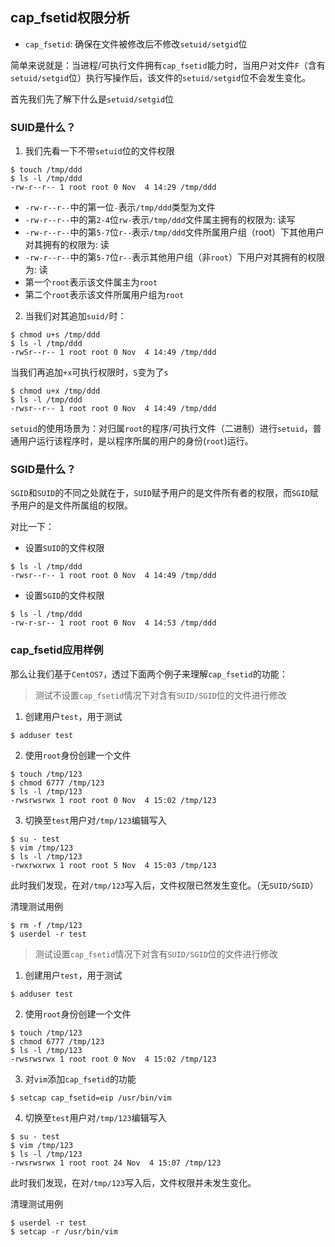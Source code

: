 ## cap_fsetid权限分析

- `cap_fsetid`: 确保在文件被修改后不修改`setuid/setgid`位

简单来说就是：当进程/可执行文件拥有`cap_fsetid`能力时，当用户对文件`F`（含有`setuid/setgid`位）执行写操作后，该文件的`setuid/setgid`位不会发生变化。

首先我们先了解下什么是`setuid/setgid`位

### SUID是什么？

1. 我们先看一下不带`setuid`位的文件权限

```shell
$ touch /tmp/ddd
$ ls -l /tmp/ddd
-rw-r--r-- 1 root root 0 Nov  4 14:29 /tmp/ddd
```

- `-rw-r--r--`中的第一位`-`表示`/tmp/ddd`类型为文件
- `-rw-r--r--`中的第`2-4`位`rw-`表示`/tmp/ddd`文件属主拥有的权限为: 读写
- `-rw-r--r--`中的第`5-7`位`r--`表示`/tmp/ddd`文件所属用户组（root）下其他用户对其拥有的权限为: 读
- `-rw-r--r--`中的第`5-7`位`r--`表示其他用户组（非`root`）下用户对其拥有的权限为: 读
- 第一个`root`表示该文件属主为`root`
- 第二个`root`表示该文件所属用户组为`root`

2. 当我们对其追加`suid/`时：

```shell
$ chmod u+s /tmp/ddd
$ ls -l /tmp/ddd
-rwSr--r-- 1 root root 0 Nov  4 14:49 /tmp/ddd
```

当我们再追加`+x`可执行权限时，`S`变为了`s`

```shell
$ chmod u+x /tmp/ddd
$ ls -l /tmp/ddd
-rwsr--r-- 1 root root 0 Nov  4 14:49 /tmp/ddd
```

`setuid`的使用场景为：对归属`root`的程序/可执行文件（二进制）进行`setuid`，普通用户运行该程序时，是以程序所属的用户的身份(`root`)运行。

### SGID是什么？

`SGID`和`SUID`的不同之处就在于，`SUID`赋予用户的是文件所有者的权限，而`SGID`赋予用户的是文件所属组的权限。

对比一下：

- 设置`SUID`的文件权限

```shell
$ ls -l /tmp/ddd
-rwsr--r-- 1 root root 0 Nov  4 14:49 /tmp/ddd
```

- 设置`SGID`的文件权限

```shell
$ ls -l /tmp/ddd
-rw-r-sr-- 1 root root 0 Nov  4 14:53 /tmp/ddd
```

### cap_fsetid应用样例

那么让我们基于`CentOS7`，透过下面两个例子来理解`cap_fsetid`的功能：

> 测试不设置`cap_fsetid`情况下对含有`SUID/SGID`位的文件进行修改

1. 创建用户`test`，用于测试

```shell
$ adduser test
```

2. 使用`root`身份创建一个文件

```shell
$ touch /tmp/123
$ chmod 6777 /tmp/123
$ ls -l /tmp/123
-rwsrwsrwx 1 root root 0 Nov  4 15:02 /tmp/123
```

3. 切换至`test`用户对`/tmp/123`编辑写入

```shell
$ su - test
$ vim /tmp/123
$ ls -l /tmp/123
-rwxrwxrwx 1 root root 5 Nov  4 15:03 /tmp/123
```

此时我们发现，在对`/tmp/123`写入后，文件权限已然发生变化。（无`SUID/SGID`）

清理测试用例

```shell
$ rm -f /tmp/123
$ userdel -r test
```

> 测试设置`cap_fsetid`情况下对含有`SUID/SGID`位的文件进行修改

1. 创建用户`test`，用于测试

```shell
$ adduser test
```

2. 使用`root`身份创建一个文件

```shell
$ touch /tmp/123
$ chmod 6777 /tmp/123
$ ls -l /tmp/123
-rwsrwsrwx 1 root root 0 Nov  4 15:02 /tmp/123
```

3. 对`vim`添加`cap_fsetid`的功能

```shell
$ setcap cap_fsetid=eip /usr/bin/vim
```

4. 切换至`test`用户对`/tmp/123`编辑写入

```shell
$ su - test
$ vim /tmp/123
$ ls -l /tmp/123
-rwsrwsrwx 1 root root 24 Nov  4 15:07 /tmp/123
```

此时我们发现，在对`/tmp/123`写入后，文件权限并未发生变化。

清理测试用例

```shell
$ userdel -r test
$ setcap -r /usr/bin/vim
```
